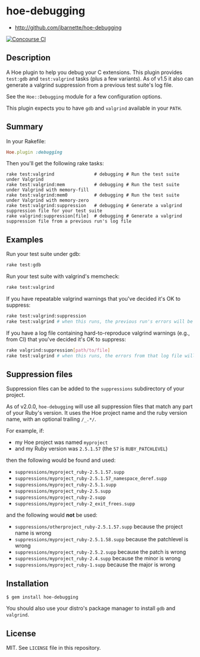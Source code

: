 # hoe-debugging

* http://github.com/jbarnette/hoe-debugging

[![Concourse CI](https://ci.nokogiri.org/api/v1/teams/flavorjones/pipelines/hoe-debugging/badge)](https://ci.nokogiri.org/teams/flavorjones/pipelines/hoe-debugging)

## Description

A Hoe plugin to help you debug your C extensions. This plugin provides `test:gdb` and `test:valgrind` tasks (plus a few variants). As of v1.5 it also can generate a valgrind suppression from a previous test suite's log file.

See the `Hoe::Debugging` module for a few configuration options.

This plugin expects you to have `gdb` and `valgrind` available in your `PATH`.


## Summary

In your Rakefile:

``` ruby
Hoe.plugin :debugging
```

Then you'll get the following rake tasks:

```
rake test:valgrind               # debugging # Run the test suite under Valgrind
rake test:valgrind:mem           # debugging # Run the test suite under Valgrind with memory-fill
rake test:valgrind:mem0          # debugging # Run the test suite under Valgrind with memory-zero
rake test:valgrind:suppression   # debugging # Generate a valgrind suppression file for your test suite
rake valgrind:suppression[file]  # debugging # Generate a valgrind suppression file from a previous run's log file
```


## Examples

Run your test suite under gdb:

``` sh
rake test:gdb
```

Run your test suite with valgrind's memcheck:

``` sh
rake test:valgrind
```

If you have repeatable valgrind warnings that you've decided it's OK to suppress:

``` sh
rake test:valgrind:suppression
rake test:valgrind # when this runs, the previous run's errors will be suppressed
```

If you have a log file containing hard-to-reproduce valgrind warnings (e.g., from CI) that you've decided it's OK to suppress:

``` sh
rake valgrind:suppression[path/to/file]
rake test:valgrind # when this runs, the errors from that log file will be suppressed
```


## Suppression files

Suppression files can be added to the `suppressions` subdirectory of your project.

As of v2.0.0, `hoe-debugging` will use all suppression files that match any part of your Ruby's version. It uses the Hoe project name and the ruby version name, with an optional trailing `/_.*/`.

For example, if:

* my Hoe project was named `myproject`
* and my Ruby version was `2.5.1.57` (the `57` is `RUBY_PATCHLEVEL`)

then the following would be found and used:

* `suppressions/myproject_ruby-2.5.1.57.supp`
* `suppressions/myproject_ruby-2.5.1.57_namespace_deref.supp`
* `suppressions/myproject_ruby-2.5.1.supp`
* `suppressions/myproject_ruby-2.5.supp`
* `suppressions/myproject_ruby-2.supp`
* `suppressions/myproject_ruby-2_exit_frees.supp`

and the following would **not** be used:

* `suppressions/otherproject_ruby-2.5.1.57.supp` because the project name is wrong
* `suppressions/myproject_ruby-2.5.1.58.supp` because the patchlevel is wrong
* `suppressions/myproject_ruby-2.5.2.supp` because the patch is wrong
* `suppressions/myproject_ruby-2.4.supp` because the minor is wrong
* `suppressions/myproject_ruby-1.supp` because the major is wrong


## Installation

```
$ gem install hoe-debugging
```

You should also use your distro's package manager to install `gdb` and `valgrind`.


## License

MIT. See `LICENSE` file in this repository.
